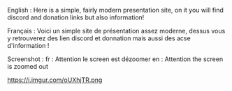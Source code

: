 English :
Here is a simple, fairly modern presentation site, on it you will find discord and donation links but also information!

Français :
Voici un simple site de présentation assez moderne, dessus vous y retrouverez des lien discord et donnation mais aussi des acse d'information !

Screenshot :
fr : Attention le screen est dézoomer
en : Attention the screen is zoomed out

https://i.imgur.com/oUXhjTR.png
